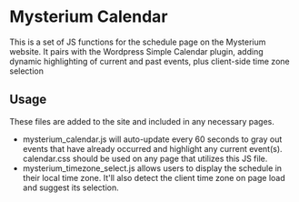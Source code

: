 # Mysterium Calendar

This is a set of JS functions for the schedule page on the Mysterium website. It pairs with the Wordpress Simple Calendar plugin, adding dynamic highlighting of current and past events, plus client-side time zone selection

## Usage

These files are added to the site and included in any necessary pages.
* mysterium_calendar.js will auto-update every 60 seconds to gray out events that have already occurred and highlight any current event(s). calendar.css should be used on any page that utilizes this JS file.
* mysterium_timezone_select.js allows users to display the schedule in their local time zone. It'll also detect the client time zone on page load and suggest its selection.